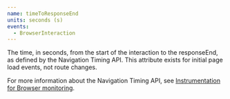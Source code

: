 ```yaml
---
name: timeToResponseEnd
units: seconds (s)
events:
  - BrowserInteraction
---
```


The time, in seconds, from the start of the interaction to the responseEnd, as defined by the Navigation Timing API. This attribute exists for initial page load events, not route changes.

For more information about the Navigation Timing API, see [Instrumentation for Browser monitoring](/docs/browser/new-relic-browser/page-load-timing-resources/instrumentation-browser-monitoring#navigation-api).